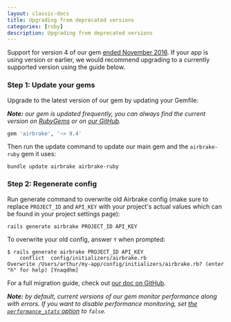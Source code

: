 ```yaml
---
layout: classic-docs
title: Upgrading from deprecated versions
categories: [ruby]
description: Upgrading from deprecated versions
---
```


Support for version 4 of our gem [ended November
2016](https://github.com/airbrake/airbrake/issues/596). If your app is using
version or earlier, we would recommend upgrading to a currently supported
version using the guide below.

### Step 1: Update your gems

Upgrade to the latest version of our gem by updating your Gemfile:

_**Note:** our gem is
updated frequently, you can always find the current version on
[RubyGems](https://rubygems.org/gems/airbrake) or on [our
GitHub](https://github.com/airbrake/airbrake/releases)._

```rb
gem 'airbrake', '~> 9.4'
```

Then run the update command to update our main gem and the `airbrake-ruby` gem
it uses:

```
bundle update airbrake airbrake-ruby
```

### Step 2: Regenerate config

Run generate command to overwrite old Airbrake config (make sure to replace
`PROJECT_ID` and `API_KEY` with your project's actual values which can be found
in your project settings page):

```
rails generate airbrake PROJECT_ID API_KEY
```

To overwrite your old config, answer `Y` when prompted:

```
$ rails generate airbrake PROJECT_ID API_KEY
    conflict  config/initializers/airbrake.rb
Overwrite /Users/arthur/my-app/config/initializers/airbrake.rb? (enter "h" for help) [Ynaqdhm]
```

For a full migration guide, check out
[our doc on GitHub](https://github.com/airbrake/airbrake/blob/master/docs/Migration_guide_from_v4_to_v5.md).

_**Note:** by default, current versions of our gem monitor performance along
with errors. If you want to disable performance monitoring, set [the
`performance_stats`
option](https://github.com/airbrake/airbrake-ruby#performance_stats) to
`false`._
